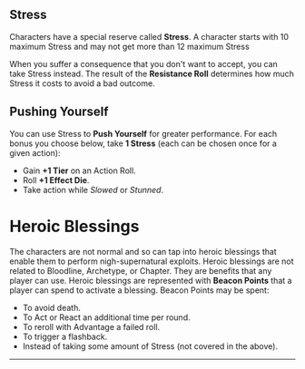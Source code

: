 ## Stress

Characters have a special reserve called **Stress**. A character starts with 10 maximum Stress and may not get more than 12 maximum Stress

When you suffer a consequence that you don't want to accept, you can take Stress instead. The result of the **Resistance Roll** determines how much Stress it costs to avoid a bad outcome.

## Pushing Yourself

You can use Stress to **Push Yourself** for greater performance. For each bonus you choose below, take **1 Stress** (each can be chosen once for a given action):

* Gain **+1 Tier** on an Action Roll.
* Roll **+1 Effect Die**.
* Take action while *Slowed* or *Stunned*.

# Heroic Blessings

The characters are not normal and so can tap into heroic blessings that enable them to perform nigh-supernatural exploits. Heroic blessings are not related to Bloodline, Archetype, or Chapter. They are benefits that any player can use. Heroic blessings are represented with **Beacon Points** that a player can spend to activate a blessing. Beacon Points may be spent:

* To avoid death.
* To Act or React an additional time per round.
* To reroll with Advantage a failed roll.
* To trigger a flashback.
* Instead of taking some amount of Stress (not covered in the above).

* * * * * * * * * * * * * * * * * * * * * * * * * * * * * * * * * * * * * * * *
